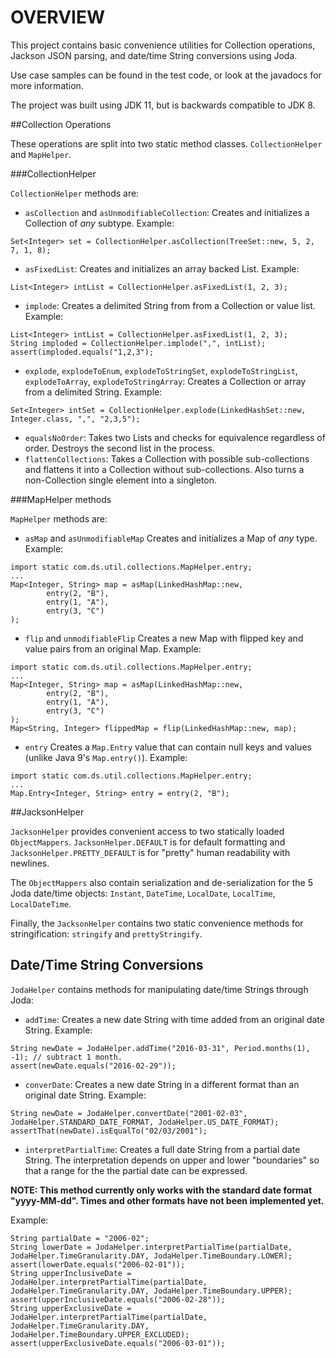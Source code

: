 # OVERVIEW

This project contains basic convenience utilities for Collection operations, Jackson JSON parsing, and date/time String conversions using Joda.

Use case samples can be found in the test code, or look at the javadocs for more information.

The project was built using JDK 11, but is backwards compatible to JDK 8.

##Collection Operations

These operations are split into two static method classes. `CollectionHelper` and `MapHelper`.

###CollectionHelper

`CollectionHelper` methods are:

* `asCollection` and `asUnmodifiableCollection`: Creates and initializes a Collection of _any_ subtype. 
Example: 
```
Set<Integer> set = CollectionHelper.asCollection(TreeSet::new, 5, 2, 7, 1, 8);
```
* `asFixedList`: Creates and initializes an array backed List. 
Example: 
```
List<Integer> intList = CollectionHelper.asFixedList(1, 2, 3);
```
* `implode`: Creates a delimited String from from a Collection or value list. 
Example: 
```
List<Integer> intList = CollectionHelper.asFixedList(1, 2, 3);
String imploded = CollectionHelper.implode(",", intList);
assert(imploded.equals("1,2,3");
```
* `explode`, `explodeToEnum`, `explodeToStringSet`, `explodeToStringList`, `explodeToArray`, `explodeToStringArray`:
Creates a Collection or array from a delimited String. 
Example: 
```
Set<Integer> intSet = CollectionHelper.explode(LinkedHashSet::new, Integer.class, ",", "2,3,5");
```
* `equalsNoOrder`: Takes two Lists and checks for equivalence regardless of order. Destroys the second list in the process.
* `flattenCollections`: Takes a Collection with possible sub-collections and flattens it into a Collection without sub-collections. 
Also turns a non-Collection single element into a singleton.

###MapHelper methods

`MapHelper` methods are:

* `asMap` and `asUnmodifiableMap` Creates and initializes a Map of _any_ type. 
Example: 
```
import static com.ds.util.collections.MapHelper.entry;
...
Map<Integer, String> map = asMap(LinkedHashMap::new,
        entry(2, "B"),
        entry(1, "A"),
        entry(3, "C")
);
```
* `flip` and `unmodifiableFlip` Creates a new Map with flipped key and value pairs from an original Map.
Example:
```
import static com.ds.util.collections.MapHelper.entry;
...
Map<Integer, String> map = asMap(LinkedHashMap::new,
        entry(2, "B"),
        entry(1, "A"),
        entry(3, "C")
);
Map<String, Integer> flippedMap = flip(LinkedHashMap::new, map);
```
* `entry` Creates a `Map.Entry` value that can contain null keys and values (unlike Java 9's `Map.entry()`).
Example:
```
import static com.ds.util.collections.MapHelper.entry;
...
Map.Entry<Integer, String> entry = entry(2, "B");
```

##JacksonHelper

`JacksonHelper` provides convenient access to two statically loaded `ObjectMappers`.
`JacksonHelper.DEFAULT` is for default formatting and `JacksonHelper.PRETTY_DEFAULT` is for "pretty" human readability with newlines.

The `ObjectMappers` also contain serialization and de-serialization for the 5 Joda date/time objects: `Instant`, `DateTime`, `LocalDate`, `LocalTime`, `LocalDateTime`.

Finally, the `JacksonHelper` contains two static convenience methods for stringification: `stringify` and `prettyStringify`.

## Date/Time String Conversions

`JodaHelper` contains methods for manipulating date/time Strings through Joda:

* `addTime`: Creates a new date String with time added from an original date String.
Example:
```
String newDate = JodaHelper.addTime("2016-03-31", Period.months(1), -1); // subtract 1 month.
assert(newDate.equals("2016-02-29"));
```
* `converDate`: Creates a new date String in a different format than an original date String.
Example:
```
String newDate = JodaHelper.convertDate("2001-02-03", JodaHelper.STANDARD_DATE_FORMAT, JodaHelper.US_DATE_FORMAT);
assertThat(newDate).isEqualTo("02/03/2001");
```
* `interpretPartialTime`: Creates a full date String from a partial date String. 
The interpretation depends on upper and lower "boundaries" so that a range for the the partial date can be expressed.

__NOTE: This method currently only works with the standard date format "yyyy-MM-dd". 
Times and other formats have not been implemented yet.__

Example:
```
String partialDate = "2006-02";
String lowerDate = JodaHelper.interpretPartialTime(partialDate, JodaHelper.TimeGranularity.DAY, JodaHelper.TimeBoundary.LOWER);
assert(lowerDate.equals("2006-02-01"));
String upperInclusiveDate = JodaHelper.interpretPartialTime(partialDate, JodaHelper.TimeGranularity.DAY, JodaHelper.TimeBoundary.UPPER);
assert(upperInclusiveDate.equals("2006-02-28"));
String upperExclusiveDate = JodaHelper.interpretPartialTime(partialDate, JodaHelper.TimeGranularity.DAY, JodaHelper.TimeBoundary.UPPER_EXCLUDED);
assert(upperExclusiveDate.equals("2006-03-01"));
```
